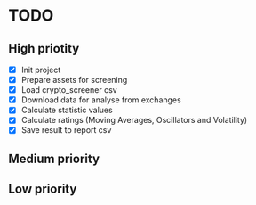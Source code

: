# TODO

## High priotity
* [x] Init project
* [x] Prepare assets for screening
* [x] Load crypto_screener csv
* [x] Download data for analyse from exchanges
* [x] Calculate statistic values
* [x] Calculate ratings (Moving Averages, Oscillators and Volatility)
* [x] Save result to report csv

## Medium priority

## Low priority